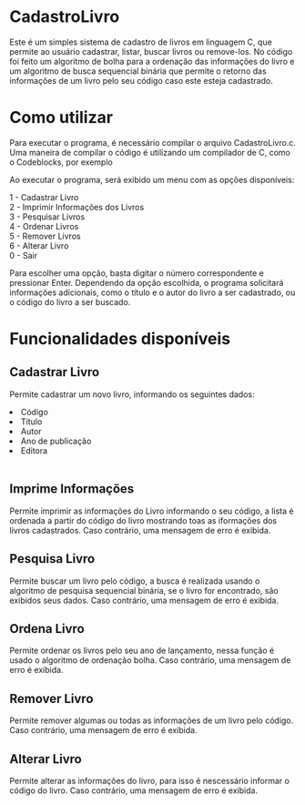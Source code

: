 # CadastroLivro
Este é um simples sistema de cadastro de livros em linguagem C, que permite ao usuário cadastrar, listar, buscar livros ou remove-los. No código foi feito um algoritmo de bolha para a ordenação das informações do livro e um algoritmo de busca sequencial binária que permite o retorno das informações de um livro pelo seu código caso este esteja cadastrado.

# Como utilizar
Para executar o programa, é necessário compilar o arquivo CadastroLivro.c. Uma maneira de compilar o código é utilizando um compilador de C, como o Codeblocks, por exemplo

Ao executar o programa, será exibido um menu com as opções disponíveis:

1 - Cadastrar Livro<br />
2 - Imprimir Informações dos Livros<br />
3 - Pesquisar Livros<br />
4 - Ordenar Livros<br />
5 - Remover Livros<br />
6 - Alterar Livro<br />
0 - Sair<br />

Para escolher uma opção, basta digitar o número correspondente e pressionar Enter. Dependendo da opção escolhida, o programa solicitará informações adicionais, como o título e o autor do livro a ser cadastrado, ou o código do livro a ser buscado.

# Funcionalidades disponíveis
## Cadastrar Livro
Permite cadastrar um novo livro, informando os seguintes dados:

<li>Código</>
<li>Título</li>
<li>Autor</li>
<li>Ano de publicação</li>
<li>Editora</li><br />

## Imprime Informações
Permite imprimir as informações do Livro informando o seu código, a lista é ordenada a partir do código do livro mostrando toas as iformações dos livros cadastrados. Caso contrário, uma mensagem de erro é exibida.

## Pesquisa Livro
Permite buscar um livro pelo código, a busca é realizada usando o algoritmo de pesquisa sequencial binária, se o livro for encontrado, são exibidos seus dados. Caso contrário, uma mensagem de erro é exibida.

## Ordena Livro
Permite ordenar os livros pelo seu ano de lançamento, nessa função é usado o algoritmo de ordenação bolha. Caso contrário, uma mensagem de erro é exibida.

## Remover Livro
Permite remover algumas ou todas as informações de um livro pelo código. Caso contrário, uma mensagem de erro é exibida.

## Alterar Livro
Permite alterar as informações do livro, para isso é nescessário informar o código do livro. Caso contrário, uma mensagem de erro é exibida.

